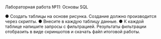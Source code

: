 Лабораторная работа №11: Основы SQL

●	Создать таблицы на основе рисунка. Создание должно производится через скрипты. 
●	Внесите в каждую таблицу данные.
●	К каждой таблице напишите запросы с фильтрацией. Результаты фильтрации отобразить в виде скриншотов и скачать файл итоговой работы.
